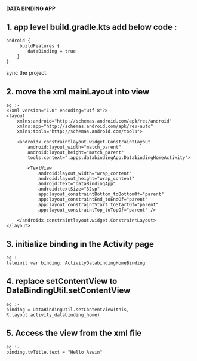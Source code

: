 
#### DATA BINDING APP

## 1. app level build.gradle.kts  add below code :
```
android {
     buildFeatures {
        dataBinding = true
    }
}
```
sync the project.

## 2. move the xml mainLayout into <layout/> view
```
eg :-
<?xml version="1.0" encoding="utf-8"?>
<layout
    xmlns:android="http://schemas.android.com/apk/res/android"
    xmlns:app="http://schemas.android.com/apk/res-auto"
    xmlns:tools="http://schemas.android.com/tools">

    <androidx.constraintlayout.widget.ConstraintLayout
        android:layout_width="match_parent"
        android:layout_height="match_parent"
        tools:context=".apps.databindingApp.DatabindingHomeActivity">

        <TextView
            android:layout_width="wrap_content"
            android:layout_height="wrap_content"
            android:text="DataBindingApp"
            android:textSize="32sp"
            app:layout_constraintBottom_toBottomOf="parent"
            app:layout_constraintEnd_toEndOf="parent"
            app:layout_constraintStart_toStartOf="parent"
            app:layout_constraintTop_toTopOf="parent" />

    </androidx.constraintlayout.widget.ConstraintLayout>
</layout>
```

## 3. initialize binding in the Activity page
```
eg :-
lateinit var binding: ActivityDatabindingHomeBinding
```

## 4. replace setContentView to DataBindingUtil.setContentView
```
eg :-
binding = DataBindingUtil.setContentView(this, R.layout.activity_databinding_home)
```

## 5. Access the view from the xml file
```
eg :-
binding.tvTitle.text = "Hello Aswin"
```

































